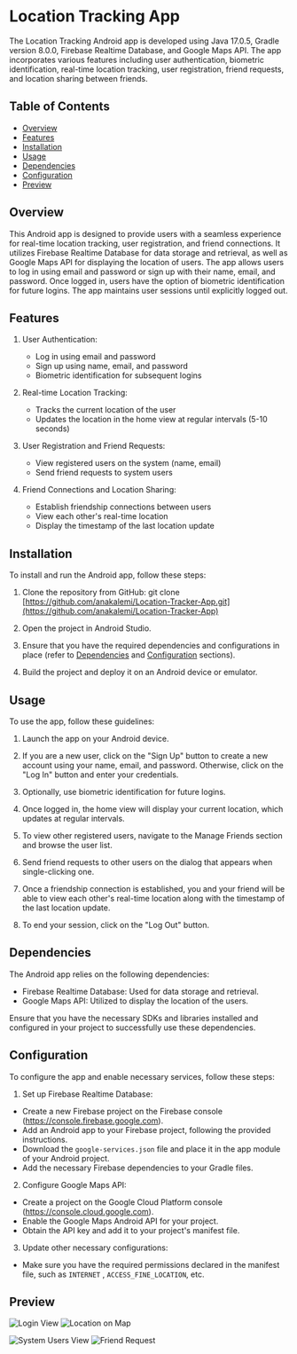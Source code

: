 # Location Tracking App

The Location Tracking Android app is developed using
Java 17.0.5, Gradle version 8.0.0, Firebase Realtime Database, and Google Maps API. The app incorporates
various features including user authentication, biometric identification, real-time location
tracking, user registration, friend requests, and location sharing between friends.

## Table of Contents

- [Overview](#overview)
- [Features](#features)
- [Installation](#installation)
- [Usage](#usage)
- [Dependencies](#dependencies)
- [Configuration](#configuration)
- [Preview](#preview)

## Overview

This Android app is designed to provide users with a seamless experience for real-time location
tracking, user registration, and friend connections. It utilizes Firebase Realtime Database for data
storage and retrieval, as well as Google Maps API for displaying the location of users. 
The app allows users to log in using email and password or sign up with their name,
email, and password. Once logged in, users have the option of biometric identification for
future logins. The app maintains user sessions until explicitly logged out.

## Features

1. User Authentication:
    - Log in using email and password
    - Sign up using name, email, and password
    - Biometric identification for subsequent logins

2. Real-time Location Tracking:
    - Tracks the current location of the user
    - Updates the location in the home view at regular intervals (5-10 seconds)

3. User Registration and Friend Requests:
    - View registered users on the system (name, email)
    - Send friend requests to system users

4. Friend Connections and Location Sharing:
    - Establish friendship connections between users
    - View each other's real-time location
    - Display the timestamp of the last location update

## Installation

To install and run the Android app, follow these steps:

1. Clone the repository from GitHub:
   git
   clone [https://github.com/anakalemi/Location-Tracker-App.git](https://github.com/anakalemi/Location-Tracker-App)

2. Open the project in Android Studio.

3. Ensure that you have the required dependencies and configurations in place (refer
   to [Dependencies](#dependencies) and [Configuration](#configuration) sections).

4. Build the project and deploy it on an Android device or emulator.

## Usage

To use the app, follow these guidelines:

1. Launch the app on your Android device.

2. If you are a new user, click on the "Sign Up" button to create a new account using your name,
   email, and password. Otherwise, click on the "Log In" button and enter your credentials.

3. Optionally, use biometric identification for future logins.

4. Once logged in, the home view will display your current location, which updates at regular
   intervals.

5. To view other registered users, navigate to the Manage Friends section and browse the user list.

6. Send friend requests to other users on the dialog that appears when single-clicking one.

7. Once a friendship connection is established, you and your friend will be able to view each
   other's real-time location along with the timestamp of the last location update.

8. To end your session, click on the "Log Out" button.

## Dependencies

The Android app relies on the following dependencies:

- Firebase Realtime Database: Used for data storage and retrieval.
- Google Maps API: Utilized to display the location of the users.

Ensure that you have the necessary SDKs and libraries installed and configured in your project to
successfully use these dependencies.

## Configuration

To configure the app and enable necessary services, follow these steps:

1. Set up Firebase Realtime Database:

- Create a new Firebase project on the Firebase console (https://console.firebase.google.com).
- Add an Android app to your Firebase project, following the provided instructions.
- Download the `google-services.json` file and place it in the app module of your Android project.
- Add the necessary Firebase dependencies to your Gradle files.

2. Configure Google Maps API:

- Create a project on the Google Cloud Platform console (https://console.cloud.google.com).
- Enable the Google Maps Android API for your project.
- Obtain the API key and add it to your project's manifest file.

3. Update other necessary configurations:

- Make sure you have the required permissions declared in the manifest file, such as `INTERNET`
  , `ACCESS_FINE_LOCATION`, etc.

## Preview

![Login View](images/login.jpeg) ![Location on Map](images/location.jpeg)

![System Users View](images/users.jpeg) ![Friend Request](images/request.jpeg)
